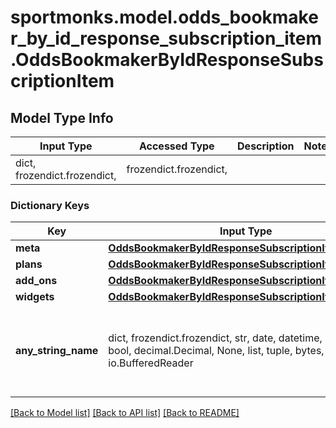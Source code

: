 # sportmonks.model.odds_bookmaker_by_id_response_subscription_item.OddsBookmakerByIdResponseSubscriptionItem

## Model Type Info
Input Type | Accessed Type | Description | Notes
------------ | ------------- | ------------- | -------------
dict, frozendict.frozendict,  | frozendict.frozendict,  |  | 

### Dictionary Keys
Key | Input Type | Accessed Type | Description | Notes
------------ | ------------- | ------------- | ------------- | -------------
**meta** | [**OddsBookmakerByIdResponseSubscriptionItemMeta**](OddsBookmakerByIdResponseSubscriptionItemMeta.md) | [**OddsBookmakerByIdResponseSubscriptionItemMeta**](OddsBookmakerByIdResponseSubscriptionItemMeta.md) |  | [optional] 
**plans** | [**OddsBookmakerByIdResponseSubscriptionItemPlans**](OddsBookmakerByIdResponseSubscriptionItemPlans.md) | [**OddsBookmakerByIdResponseSubscriptionItemPlans**](OddsBookmakerByIdResponseSubscriptionItemPlans.md) |  | [optional] 
**add_ons** | [**OddsBookmakerByIdResponseSubscriptionItemAddOns**](OddsBookmakerByIdResponseSubscriptionItemAddOns.md) | [**OddsBookmakerByIdResponseSubscriptionItemAddOns**](OddsBookmakerByIdResponseSubscriptionItemAddOns.md) |  | [optional] 
**widgets** | [**OddsBookmakerByIdResponseSubscriptionItemWidgets**](OddsBookmakerByIdResponseSubscriptionItemWidgets.md) | [**OddsBookmakerByIdResponseSubscriptionItemWidgets**](OddsBookmakerByIdResponseSubscriptionItemWidgets.md) |  | [optional] 
**any_string_name** | dict, frozendict.frozendict, str, date, datetime, int, float, bool, decimal.Decimal, None, list, tuple, bytes, io.FileIO, io.BufferedReader | frozendict.frozendict, str, BoolClass, decimal.Decimal, NoneClass, tuple, bytes, FileIO | any string name can be used but the value must be the correct type | [optional]

[[Back to Model list]](../../README.md#documentation-for-models) [[Back to API list]](../../README.md#documentation-for-api-endpoints) [[Back to README]](../../README.md)

